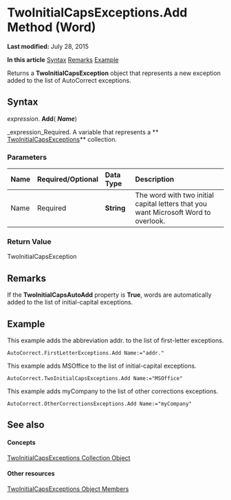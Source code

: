 
# TwoInitialCapsExceptions.Add Method (Word)

 **Last modified:** July 28, 2015

 **In this article**
 [Syntax](#sectionSection0)
 [Remarks](#sectionSection1)
 [Example](#sectionSection2)


Returns a  **TwoInitialCapsException** object that represents a new exception added to the list of AutoCorrect exceptions.


## Syntax
<a name="sectionSection0"> </a>

 _expression_. **Add**( **_Name_**)

 _expression_Required. A variable that represents a  ** [TwoInitialCapsExceptions](21af2d69-8d76-026d-2002-8d69b4ab8aef.md)** collection.


### Parameters



|**Name**|**Required/Optional**|**Data Type**|**Description**|
|:-----|:-----|:-----|:-----|
|Name|Required| **String**|The word with two initial capital letters that you want Microsoft Word to overlook.|

### Return Value

TwoInitialCapsException


## Remarks
<a name="sectionSection1"> </a>

If the  **TwoInitialCapsAutoAdd** property is **True**, words are automatically added to the list of initial-capital exceptions.


## Example
<a name="sectionSection2"> </a>

This example adds the abbreviation addr. to the list of first-letter exceptions.


```
AutoCorrect.FirstLetterExceptions.Add Name:="addr."
```

This example adds MSOffice to the list of initial-capital exceptions.




```
AutoCorrect.TwoInitialCapsExceptions.Add Name:="MSOffice"
```

This example adds myCompany to the list of other corrections exceptions.




```
AutoCorrect.OtherCorrectionsExceptions.Add Name:="myCompany"
```


## See also
<a name="sectionSection2"> </a>


#### Concepts


 [TwoInitialCapsExceptions Collection Object](21af2d69-8d76-026d-2002-8d69b4ab8aef.md)
#### Other resources


 [TwoInitialCapsExceptions Object Members](05f0a660-a906-3d20-0190-99b23153fe73.md)
